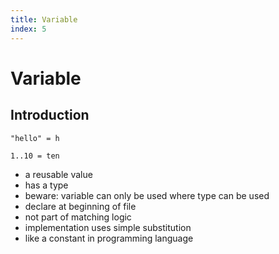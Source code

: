```yaml
---
title: Variable
index: 5
---
```

# Variable



## Introduction

```
"hello" = h
```

```
1..10 = ten
```

- a reusable value
- has a type
- beware: variable can only be used where type can be used
- declare at beginning of file
- not part of matching logic
- implementation uses simple substitution
- like a constant in programming language

